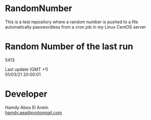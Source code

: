 # RandomNumber    
This is a test repository where a random number is pushed to a file automatically passwordless from a cron job in my Linux CentOS server    
# Random Number of the last run   
5413
      
Last update (GMT +1)    
01/03/21 20:00:01
# Developer    
Hamdy Abou El Anein   
hamdy.aea@protonmail.com
